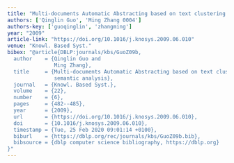 ```yaml
---
title: "Multi-documents Automatic Abstracting based on text clustering and semantic analysis"
authors: ['Qinglin Guo', 'Ming Zhang 0004']
authors-key: ['guoqinglin', 'zhangming']
year: "2009"
article-link: "https://doi.org/10.1016/j.knosys.2009.06.010"
venue: "Knowl. Based Syst."
bibex: "@article{DBLP:journals/kbs/GuoZ09b,
  author    = {Qinglin Guo and
               Ming Zhang},
  title     = {Multi-documents Automatic Abstracting based on text clustering and
               semantic analysis},
  journal   = {Knowl. Based Syst.},
  volume    = {22},
  number    = {6},
  pages     = {482--485},
  year      = {2009},
  url       = {https://doi.org/10.1016/j.knosys.2009.06.010},
  doi       = {10.1016/j.knosys.2009.06.010},
  timestamp = {Tue, 25 Feb 2020 09:01:14 +0100},
  biburl    = {https://dblp.org/rec/journals/kbs/GuoZ09b.bib},
  bibsource = {dblp computer science bibliography, https://dblp.org}
}"
---
```

